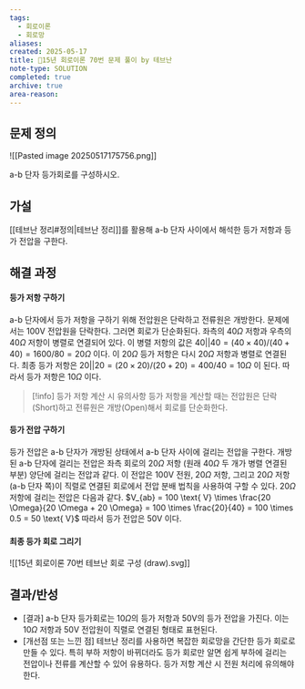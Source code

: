 ```yaml
---
tags:
  - 회로이론
  - 회로망
aliases: 
created: 2025-05-17
title: 🔬15년 회로이론 70번 문제 풀이 by 테브난
note-type: SOLUTION
completed: true
archive: true
area-reason:
---
```


## 문제 정의
![[Pasted image 20250517175756.png]]

a-b 단자 등가회로를 구성하시오.

## 가설
[[테브난 정리#정의|테브난 정리]]를 활용해 a-b 단자 사이에서 해석한 등가 저항과 등가 전압을 구한다.

## 해결 과정
#### 등가 저항 구하기

a-b 단자에서 등가 저항을 구하기 위해 전압원은 단락하고 전류원은 개방한다. 문제에서는 100$\text{V}$ 전압원을 단락한다. 그러면 회로가 단순화된다. 좌측의 40$\Omega$ 저항과 우측의 40$\Omega$ 저항이 병렬로 연결되어 있다. 이 병렬 저항의 값은 $40 || 40 = (40 \times 40) / (40 + 40) = 1600 / 80 = 20\Omega$ 이다. 이 20$\Omega$ 등가 저항은 다시 20$\Omega$ 저항과 병렬로 연결된다. 최종 등가 저항은 $20 || 20 = (20 \times 20) / (20 + 20) = 400 / 40 = 10\Omega$ 이 된다. 따라서 등가 저항은 10$\Omega$ 이다.

>[!info] 등가 저항 계산 시 유의사항
>등가 저항을 계산할 때는 전압원은 단락(Short)하고 전류원은 개방(Open)해서 회로를 단순화한다.

#### 등가 전압 구하기

등가 전압은 a-b 단자가 개방된 상태에서 a-b 단자 사이에 걸리는 전압을 구한다. 개방된 a-b 단자에 걸리는 전압은 좌측 회로의 20$\Omega$ 저항 (원래 40$\Omega$ 두 개가 병렬 연결된 부분) 양단에 걸리는 전압과 같다. 이 전압은 100$\text{V}$ 전원, 20$\Omega$ 저항, 그리고 20$\Omega$ 저항(a-b 단자 쪽)이 직렬로 연결된 회로에서 전압 분배 법칙을 사용하여 구할 수 있다.
20$\Omega$ 저항에 걸리는 전압은 다음과 같다.
$V_{ab} = 100 \text{ V} \times \frac{20 \Omega}{20 \Omega + 20 \Omega} = 100 \times \frac{20}{40} = 100 \times 0.5 = 50 \text{ V}$
따라서 등가 전압은 50$\text{V}$ 이다.

#### 최종 등가 회로 그리기
![[15년 회로이론 70번 테브난 회로 구성 (draw).svg]]

## 결과/반성
- [결과] a-b 단자 등가회로는 10$\Omega$의 등가 저항과 50$\text{V}$의 등가 전압을 가진다. 이는 10$\Omega$ 저항과 50$\text{V}$ 전압원이 직렬로 연결된 형태로 표현된다.
- [개선점 또는 느낀 점] 테브난 정리를 사용하면 복잡한 회로망을 간단한 등가 회로로 만들 수 있다. 특히 부하 저항이 바뀌더라도 등가 회로만 알면 쉽게 부하에 걸리는 전압이나 전류를 계산할 수 있어 유용하다. 등가 저항 계산 시 전원 처리에 유의해야 한다.